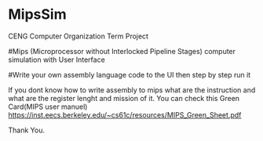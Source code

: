 # MipsSim
CENG Computer Organization Term Project

#Mips (Microprocessor without Interlocked Pipeline Stages) computer simulation with User Interface


#Write your own assembly language code to the UI then step by step run it 

If you dont know how to write assembly to mips what are the instruction and what are the register lenght and mission of it. 
You can check this Green Card(MIPS user manuel)
https://inst.eecs.berkeley.edu/~cs61c/resources/MIPS_Green_Sheet.pdf

Thank You.
